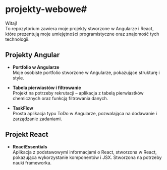 # projekty-webowe#

Witaj!  
To repozytorium zawiera moje projekty stworzone w Angularze i React, które prezentują moje umiejętności programistyczne oraz znajomość tych technologii.

## Projekty Angular

- **Portfolio w Angularze**  
  Moje osobiste portfolio stworzone w Angularze, pokazujące strukturę i style.

- **Tabela pierwiastów i filtrowanie**  
  Projekt na potrzeby rekrutacji – aplikacja z tabelą pierwiastków chemicznych oraz funkcją filtrowania danych.

- **TaskFlow**  
  Prosta aplikacja typu ToDo w Angularze, pozwalająca na dodawanie i zarządzanie zadaniami.

## Projekt React

- **ReactEssentials**  
  Aplikacja z podstawowymi informacjami o React, stworzona w React, pokazująca wykorzystanie komponentów i JSX. Stworzona na potrzeby nauki frameworka.
